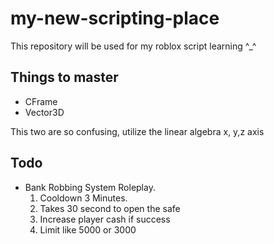 # my-new-scripting-place
This repository will be used for my roblox script learning ^_^

## Things to master
+ CFrame
+ Vector3D

This two are so confusing, utilize the linear algebra x, y,z  axis

## Todo

+ Bank Robbing System Roleplay.
  1. Cooldown 3 Minutes.
  2. Takes 30 second to open the safe
  3. Increase player cash if success
  4. Limit like 5000 or 3000